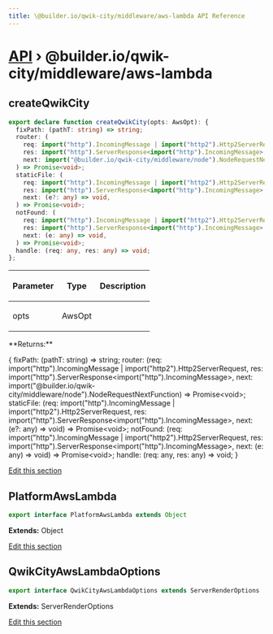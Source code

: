 ```yaml
---
title: \@builder.io/qwik-city/middleware/aws-lambda API Reference
---
```


# [API](/api) &rsaquo; @builder.io/qwik-city/middleware/aws-lambda

## createQwikCity

```typescript
export declare function createQwikCity(opts: AwsOpt): {
  fixPath: (pathT: string) => string;
  router: (
    req: import("http").IncomingMessage | import("http2").Http2ServerRequest,
    res: import("http").ServerResponse<import("http").IncomingMessage>,
    next: import("@builder.io/qwik-city/middleware/node").NodeRequestNextFunction,
  ) => Promise<void>;
  staticFile: (
    req: import("http").IncomingMessage | import("http2").Http2ServerRequest,
    res: import("http").ServerResponse<import("http").IncomingMessage>,
    next: (e?: any) => void,
  ) => Promise<void>;
  notFound: (
    req: import("http").IncomingMessage | import("http2").Http2ServerRequest,
    res: import("http").ServerResponse<import("http").IncomingMessage>,
    next: (e: any) => void,
  ) => Promise<void>;
  handle: (req: any, res: any) => void;
};
```

<table><thead><tr><th>

Parameter

</th><th>

Type

</th><th>

Description

</th></tr></thead>
<tbody><tr><td>

opts

</td><td>

AwsOpt

</td><td>

</td></tr>
</tbody></table>
**Returns:**

{ fixPath: (pathT: string) =&gt; string; router: (req: import("http").IncomingMessage \| import("http2").Http2ServerRequest, res: import("http").ServerResponse&lt;import("http").IncomingMessage&gt;, next: import("@builder.io/qwik-city/middleware/node").NodeRequestNextFunction) =&gt; Promise&lt;void&gt;; staticFile: (req: import("http").IncomingMessage \| import("http2").Http2ServerRequest, res: import("http").ServerResponse&lt;import("http").IncomingMessage&gt;, next: (e?: any) =&gt; void) =&gt; Promise&lt;void&gt;; notFound: (req: import("http").IncomingMessage \| import("http2").Http2ServerRequest, res: import("http").ServerResponse&lt;import("http").IncomingMessage&gt;, next: (e: any) =&gt; void) =&gt; Promise&lt;void&gt;; handle: (req: any, res: any) =&gt; void; }

[Edit this section](https://github.com/KhulnaSoft/qwik/tree/main/packages/qwik-city/src/middleware/aws-lambda/index.ts)

## PlatformAwsLambda

```typescript
export interface PlatformAwsLambda extends Object
```

**Extends:** Object

[Edit this section](https://github.com/KhulnaSoft/qwik/tree/main/packages/qwik-city/src/middleware/aws-lambda/index.ts)

## QwikCityAwsLambdaOptions

```typescript
export interface QwikCityAwsLambdaOptions extends ServerRenderOptions
```

**Extends:** ServerRenderOptions

[Edit this section](https://github.com/KhulnaSoft/qwik/tree/main/packages/qwik-city/src/middleware/aws-lambda/index.ts)
